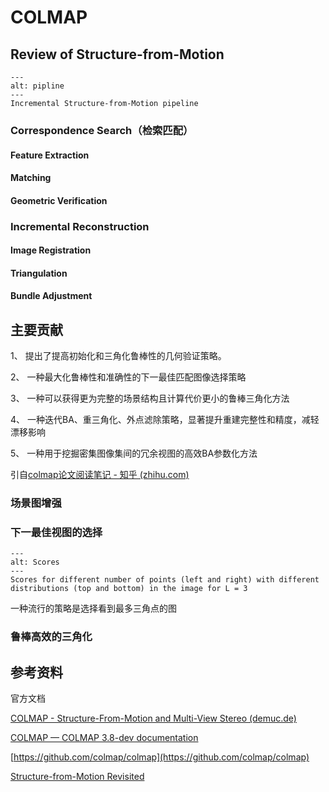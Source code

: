 # COLMAP

## Review of Structure-from-Motion

```{figure} assets/pipline.png
---
alt: pipline
---
Incremental Structure-from-Motion pipeline
```

### Correspondence Search（检索匹配）

#### Feature Extraction

#### Matching

#### Geometric Verification

### Incremental Reconstruction

#### Image Registration

#### Triangulation

#### Bundle Adjustment

## 主要贡献

1、 提出了提高初始化和三角化鲁棒性的几何验证策略。

2、 一种最大化鲁棒性和准确性的下一最佳匹配图像选择策略

3、 一种可以获得更为完整的场景结构且计算代价更小的鲁棒三角化方法

4、 一种迭代BA、重三角化、外点滤除策略，显著提升重建完整性和精度，减轻漂移影响

5、 一种用于挖掘密集图像集间的冗余视图的高效BA参数化方法

引自[colmap论文阅读笔记 - 知乎 (zhihu.com)](https://zhuanlan.zhihu.com/p/610288048)

### 场景图增强

### 下一最佳视图的选择

```{figure} assets/Scores.png
---
alt: Scores
---
Scores for different number of points (left and right) with different distributions (top and bottom) in the image for L = 3
```

一种流行的策略是选择看到最多三角点的图

### 鲁棒高效的三角化

## 参考资料

官方文档

[COLMAP - Structure-From-Motion and Multi-View Stereo (demuc.de)](https://demuc.de/colmap/#tutorial)

[COLMAP — COLMAP 3.8-dev documentation](https://colmap.github.io/index.html)

[https://github.com/colmap/colmap](https://github.com/colmap/colmap)

[Structure-from-Motion Revisited](./papers/Structure-from-Motion.pdf)